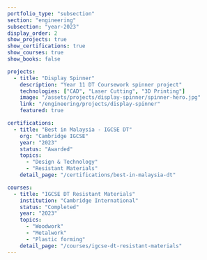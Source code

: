 ```yaml
---
portfolio_type: "subsection"
section: "engineering"
subsection: "year-2023"
display_order: 2
show_projects: true
show_certifications: true
show_courses: true
show_books: false

projects:
  - title: "Display Spinner"
    description: "Year 11 DT Coursework spinner project"
    technologies: ["CAD", "Laser Cutting", "3D Printing"]
    image: "/assets/projects/display-spinner/spinner-hero.jpg"
    link: "/engineering/projects/display-spinner"
    featured: true

certifications:
  - title: "Best in Malaysia - IGCSE DT"
    org: "Cambridge IGCSE"
    year: "2023"
    status: "Awarded"
    topics:
      - "Design & Technology"
      - "Resistant Materials"
    detail_page: "/certifications/best-in-malaysia-dt"

courses:
  - title: "IGCSE DT Resistant Materials"
    institution: "Cambridge International"
    status: "Completed"
    year: "2023"
    topics:
      - "Woodwork"
      - "Metalwork"
      - "Plastic forming"
    detail_page: "/courses/igcse-dt-resistant-materials"
---
```

